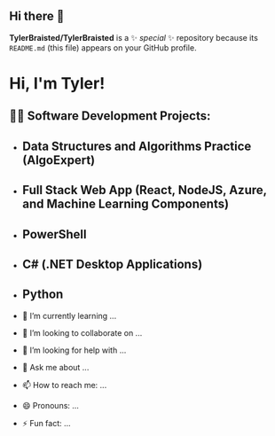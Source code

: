 ## Hi there 👋


**TylerBraisted/TylerBraisted** is a ✨ _special_ ✨ repository because its `README.md` (this file) appears on your GitHub profile.

<h1>Hi, I'm Tyler!</h1>

<h2>👨‍💻 Software Development Projects:</h2>

- <b>Data Structures and Algorithms Practice (AlgoExpert)</b>
  - 
- <b>Full Stack Web App (React, NodeJS, Azure, and Machine Learning Components)</b>
  - 
- <b>PowerShell</b>
  - 
- <b>C# (.NET Desktop Applications)</b>
  -
- <b>Python</b>
  - 

- 🌱 I’m currently learning ...
- 👯 I’m looking to collaborate on ...
- 🤔 I’m looking for help with ...
- 💬 Ask me about ...
- 📫 How to reach me: ...
- 😄 Pronouns: ...
- ⚡ Fun fact: ...
  
